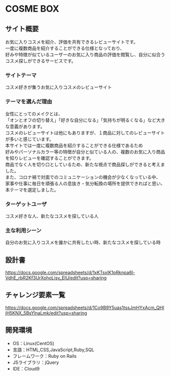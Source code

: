 # COSME BOX

## サイト概要
お気に入りコスメを紹介、評価を共有できるレビューサイトです。<br>
一度に複数商品を紹介することができる仕様となっており、<br>
好みや特徴が似ているユーザーのお気に入り商品の評価を閲覧し、自分に似合うコスメ探しができるサービスです。


### サイトテーマ
コスメ好きが集うお気に入りコスメのレビューサイト

### テーマを選んだ理由
女性にとってのメイクとは、<br>
「オンとオフの切り替え」「好きな自分になる」「気持ちが明るくなる」など大きな意義があります。<br>
コスメのレビューサイトは他にもありますが、１商品に対してのレビューサイトが多いと感じています。<br>
本サイトでは一度に複数商品を紹介することができる仕様であるため<br>
好みやパーソナルカラー等の特徴が自分と似ている人の、複数のお気に入り商品を知りレビューを確認することができます。<br>
商品でなく人を切り口としているため、新たな視点で商品探しができると考えました。<br>
また、コロナ禍で対面でのコミュニケーションの機会が少なくなっている中、<br>
家事や仕事に毎日を頑張る人の息抜き・気分転換の場所を提供できればと思い、本テーマを選定しました。

### ターゲットユーザ
コスメ好きな人、新たなコスメを探している人

### 主な利用シーン
自分のお気に入りコスメを誰かに共有したい時、新たなコスメを探している時

## 設計書
<https://docs.google.com/spreadsheets/d/1xKTsxIK1pRknpa6l-VdhE_rbR2Kf3UrXohoLjsv_ElU/edit?usp=sharing>

## チャレンジ要素一覧
<https://docs.google.com/spreadsheets/d/1Co9B9Y5uas1tssJmHYxAcm_QHIjH5KNX_5BsYlnaLmk/edit?usp=sharing>

## 開発環境
- OS：Linux(CentOS)
- 言語：HTML,CSS,JavaScript,Ruby,SQL
- フレームワーク：Ruby on Rails
- JSライブラリ：jQuery
- IDE：Cloud9

